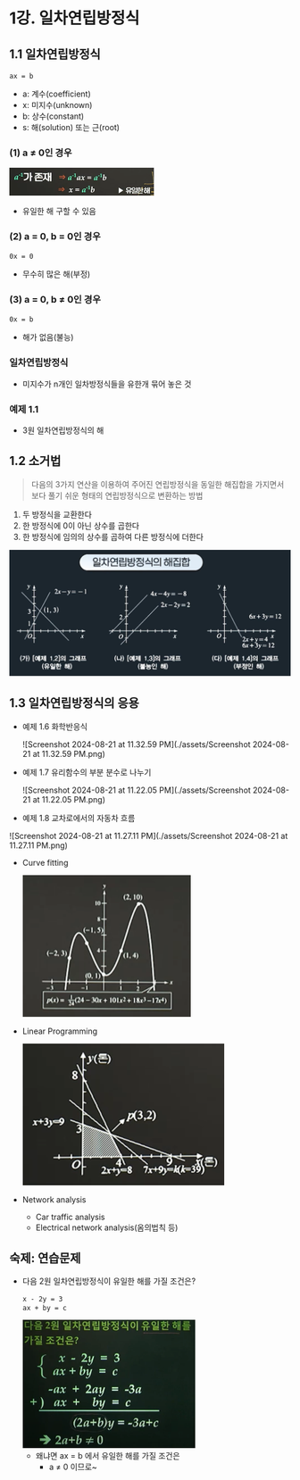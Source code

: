 # 1강. 일차연립방정식

## 1.1 일차연립방정식

```
ax = b
```

- a: 계수(coefficient)
- x: 미지수(unknown)
- b: 상수(constant)
- s: 해(solution) 또는 근(root)



### (1) a ≠ 0인 경우

  <img src="./assets/Screenshot 2024-08-21 at 11.05.12 PM.png" alt="Screenshot 2024-08-21 at 11.05.12 PM" style="zoom:50%;" />

- 유일한 해 구할 수 있음



### (2) a = 0, b = 0인 경우

```
0x = 0 
```

- 무수히 많은 해(부정)



### (3) a = 0, b  ≠ 0인 경우

```
0x = b
```

- 해가 없음(불능)



### 일차연립방정식

- 미지수가 n개인 일차방정식들을 유한개 묶어 놓은 것



### 예제 1.1

- 3원 일차연립방정식의 해



## 1.2 소거법

> 다음의 3가지 연산을 이용하여 주어진 연립방정식을 동일한 해집합을 가지면서 보다 풀기 쉬운 형태의 연립방정식으로 변환하는 방법

1. 두 방정식을 교환한다
2. 한 방정식에 0이 아닌 상수를 곱한다
3. 한 방정식에 임의의 상수를 곱하여 다른 방정식에 더한다

<img src="./assets/Screenshot 2024-08-21 at 11.19.05 PM.png" alt="Screenshot 2024-08-21 at 11.19.05 PM" style="zoom:67%;" />



## 1.3 일차연립방정식의 응용

- 예제 1.6 화학반응식

  ![Screenshot 2024-08-21 at 11.32.59 PM](./assets/Screenshot 2024-08-21 at 11.32.59 PM.png)

- 예제 1.7 유리함수의 부분 분수로 나누기

  ![Screenshot 2024-08-21 at 11.22.05 PM](./assets/Screenshot 2024-08-21 at 11.22.05 PM.png)

-  예제 1.8 교차로에서의 자동차 흐름

  ![Screenshot 2024-08-21 at 11.27.11 PM](./assets/Screenshot 2024-08-21 at 11.27.11 PM.png)

- Curve fitting

  <img src="./assets/Screenshot 2024-08-21 at 11.28.38 PM.png" alt="Screenshot 2024-08-21 at 11.28.38 PM" style="zoom:50%;" />

- Linear Programming

  <img src="./assets/Screenshot 2024-08-21 at 11.28.27 PM.png" alt="Screenshot 2024-08-21 at 11.28.27 PM" style="zoom:50%;" /> 

- Network analysis

  - Car traffic analysis
  - Electrical network analysis(옴의법칙 등)



## 숙제: 연습문제

- 다음 2원 일차연립방정식이 유일한 해를 가질 조건은?

  ```
  x - 2y = 3
  ax + by = c
  ```

  <img src="./assets/Screenshot 2024-08-21 at 11.40.52 PM.png" alt="Screenshot 2024-08-21 at 11.40.52 PM" style="zoom:67%;" />

  - 왜냐면 ax = b 에서 유일한 해를 가질 조건은
    - a ≠ 0 이므로~
